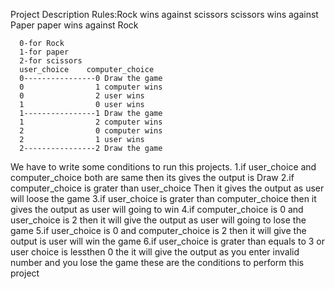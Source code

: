 Project Description
Rules:Rock wins against scissors
      scissors wins against Paper
      paper wins against Rock

      0-for Rock
      1-for paper
      2-for scissors
      user_choice    computer_choice
      0----------------0 Draw the game
      0                1 computer wins
      0                2 user wins
      1                0 user wins
      1----------------1 Draw the game
      1                2 computer wins
      2                0 computer wins
      2                1 user wins
      2----------------2 Draw the game

We have to write some conditions to run this projects.
1.if user_choice and computer_choice both are same then its gives the output is Draw
2.if computer_choice is grater than user_choice Then it gives the output as user will loose the game
3.if user_choice is grater than computer_choice then it gives the output as user will going to win
4.if computer_choice is 0 and user_choice is 2 then it will give the output as user will going to lose the game 
5.if user_choice is 0 and computer_choice is 2 then it will give the output is user will win the game
6.if user_choice is grater than equals to 3 or user choice is lessthen 0 the it will give the output as you enter invalid number and you lose the game 
these are the conditions to perform this project  
